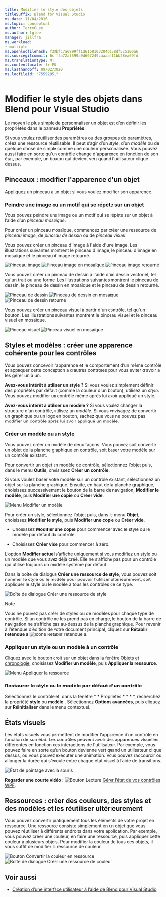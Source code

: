 ```yaml
---
title: Modifier le style des objets
titleSuffix: Blend for Visual Studio
ms.date: 11/04/2016
ms.topic: conceptual
author: TerryGLee
ms.author: tglee
manager: jillfra
ms.workload:
- multiple
ms.openlocfilehash: f38bfc7a6899ff1d61b8103204bb58df5c5106a6
ms.sourcegitcommit: 6cfffa72af599a9d667249caaaa411bb28ea69fd
ms.translationtype: MT
ms.contentlocale: fr-FR
ms.lasthandoff: 09/02/2020
ms.locfileid: "75592951"
---
```

# <a name="modify-the-style-of-objects-in-blend-for-visual-studio"></a>Modifier le style des objets dans Blend pour Visual Studio

Le moyen le plus simple de personnaliser un objet est d’en définir les propriétés dans le panneau **Propriétés**.

Si vous voulez réutiliser des paramètres ou des groupes de paramètres, créez une ressource réutilisable. Il peut s’agir d’un *style*, d’un *modèle* ou de quelque chose de simple comme une couleur personnalisée. Vous pouvez aussi faire en sorte qu'un contrôle change d'apparence en fonction de son état, par exemple, un bouton qui devient vert quand l'utilisateur clique dessus.

## <a name="brushes-modify-the-appearance-of-an-object"></a>Pinceaux : modifier l'apparence d'un objet

Appliquez un pinceau à un objet si vous voulez modifier son apparence.

### <a name="paint-a-repeating-image-or-pattern-on-an-object"></a>Peindre une image ou un motif qui se répète sur un objet

Vous pouvez peindre une image ou un motif qui se répète sur un objet à l’aide d’un *pinceau mosaïque*.

Pour créer un pinceau mosaïque, commencez par créer une ressource de *pinceau image*, de *pinceau de dessin* ou de *pinceau visuel*.

Vous pouvez créer un pinceau d'image à l'aide d'une image. Les illustrations suivantes montrent le pinceau d'image, le pinceau d'image en mosaïque et le pinceau d'image retourné.

![Pinceau image](../designers/media/81f84f56-906d-456b-8288-d77da1e01e31.png) ![Pinceau image en mosaïque](../designers/media/d3782ca8-64da-47a4-a095-c6cdd0fa47a2.png) ![Pinceau image retourné](../designers/media/38ae3691-f3f1-4a1e-82ca-c7fa164bf56e.png)

Vous pouvez créer un pinceau de dessin à l'aide d'un dessin vectoriel, tel qu'un trait ou une forme. Les illustrations suivantes montrent le pinceau de dessin, le pinceau de dessin en mosaïque et le pinceau de dessin retourné.

![Pinceau de dessin](../designers/media/197666ac-ef57-4c5c-9779-669e991a00a5.png) ![Pinceau de dessin en mosaïque](../designers/media/ba09cda3-4cee-40ba-b3d4-edc032158bdc.png) ![Pinceau de dessin retourné](../designers/media/15bf6021-620c-4490-9eae-086153d3f14f.png)

Vous pouvez créer un pinceau visuel à partir d'un contrôle, tel qu'un bouton. Les illustrations suivantes montrent le pinceau visuel et le pinceau visuel en mosaïque.

![Pinceau visuel](../designers/media/fb6c90e0-153c-48fe-b563-e601beac6227.png) ![Pinceau visuel en mosaïque](../designers/media/e261b99f-7d8f-4d91-bc84-19c7beccc255.png)

## <a name="styles-and-templates-create-a-consistent-look-and-feel-across-controls"></a>Styles et modèles : créer une apparence cohérente pour les contrôles

Vous pouvez concevoir l’apparence et le comportement d’un même contrôle et appliquer cette conception à d’autres contrôles pour vous éviter d’avoir à les gérer un à un.

**Avez-vous intérêt à utiliser un style ?** Si vous voulez simplement définir des propriétés par défaut (comme la couleur d’un bouton), utilisez un *style*. Vous pouvez modifier un contrôle même après lui avoir appliqué un style.

**Avez-vous intérêt à utiliser un modèle ?** Si vous voulez changer la structure d’un contrôle, utilisez un *modèle*. Si vous envisagez de convertir un graphique ou un logo en bouton, sachez que vous ne pouvez pas modifier un contrôle après lui avoir appliqué un modèle.

### <a name="create-a-template-or-style"></a>Créer un modèle ou un style

Vous pouvez créer un modèle de deux façons. Vous pouvez soit convertir un objet de la planche graphique en contrôle, soit baser votre modèle sur un contrôle existant.

Pour convertir un objet en modèle de contrôle, sélectionnez l’objet puis, dans le menu **Outils**, choisissez **Créer un contrôle**.

Si vous voulez baser votre modèle sur un contrôle existant, sélectionnez un objet sur la planche graphique. Ensuite, en haut de la planche graphique, choisissez successivement le bouton de la barre de navigation, **Modifier le modèle**, puis **Modifier une copie** ou **Créer vide**.

![Menu Modifier un modèle](../designers/media/5ebdb33f-aad2-4c10-a328-5e8b04c56a36.png)

Pour créer un style, sélectionnez l’objet puis, dans le menu **Objet**, choisissez **Modifier le style**, puis **Modifier une copie** ou **Créer vide**.

- Choisissez **Modifier une copie** pour commencer avec le style ou le modèle par défaut du contrôle.

- Choisissez **Créer vide** pour commencer à zéro.

L’option **Modifier actuel** s’affiche uniquement si vous modifiez un style ou un modèle que vous avez déjà créé. Elle ne s’affiche pas pour un contrôle qui utilise toujours un modèle système par défaut.

Dans la boîte de dialogue **Créer une ressource de style**, vous pouvez soit nommer le style ou le modèle pour pouvoir l’utiliser ultérieurement, soit appliquer le style ou le modèle à tous les contrôles de ce type.

![Boîte de dialogue Créer une ressource de style](../designers/media/4818ee6a-ce60-4b79-91c8-3b1871829eea.png)

> [!NOTE]
> Vous ne pouvez pas créer de styles ou de modèles pour chaque type de contrôle. Si un contrôle ne les prend pas en charge, le bouton de la barre de navigation ne s’affiche pas au-dessus de la planche graphique.
> Pour revenir à l’étendue d’édition de votre document principal, cliquez sur **Rétablir l’étendue à** ![Icône Rétablir l’étendue à](../designers/media/55844eb3-ed98-4f20-aa66-a6f5b23eeb2b.png).

### <a name="apply-a-style-or-template-to-a-control"></a>Appliquer un style ou un modèle à un contrôle

Cliquez avec le bouton droit sur un objet dans la fenêtre [Objets et chronologie](../xaml-tools/creating-a-ui-by-using-blend-for-visual-studio.md#objects-and-timeline-window), choisissez **Modifier un modèle**, puis **Appliquer la ressource**.

![Menu Appliquer la ressource](../designers/media/dc12debc-7711-47d9-84ce-10322a384397.png)

### <a name="restore-the-default-style-or-template-of-a-control"></a>Restaurer le style ou le modèle par défaut d'un contrôle

Sélectionnez le contrôle et, dans la fenêtre * * Propriétés * * * *, recherchez la propriété **style** ou **modèle** . Sélectionnez **Options avancées**, puis cliquez sur **Réinitialiser** dans le menu contextuel.

## <a name="visual-states"></a>États visuels

Les états visuels vous permettent de modifier l’apparence d’un contrôle en fonction de son état. Les contrôles peuvent avoir des apparences visuelles différentes en fonction des interactions de l'utilisateur. Par exemple, vous pouvez faire en sorte qu’un bouton devienne vert quand un utilisateur clique dessus, ou vous pouvez exécuter une animation. Vous pouvez raccourcir ou allonger la durée qui s’écoule entre chaque état visuel à l’aide de transitions.

![État de pointage avec la souris](../designers/media/a95c671a-5639-40b9-83db-1e6b214330d5.png)

**Regarder une courte vidéo :** ![Bouton Lecture](../designers/media/bldadminconsoleinitialconfigicon.PNG) [Gérer l’état de vos contrôles WPF](https://www.youtube.com/watch?v=m0PlkF5i6uw).

## <a name="resources-create-colors-styles-and-templates-and-reuse-them-later"></a>Ressources : créer des couleurs, des styles et des modèles et les réutiliser ultérieurement

Vous pouvez convertir pratiquement tous les éléments de votre projet en ressource. Une ressource consiste simplement en un objet que vous pouvez réutiliser à différents endroits dans votre application. Par exemple, vous pouvez créer une couleur, en faire une ressource, puis appliquer cette couleur à plusieurs objets. Pour modifier la couleur de tous ces objets, il vous suffit de modifier la ressource de couleur.

![Bouton Convertir la couleur en ressource](../designers/media/89203705-cf66-46e0-b153-52a23cd744f7.png) ![Boîte de dialogue Créer une ressource de couleur](../designers/media/6bff8b19-3cd5-41a0-bbf9-ff65532d5aae.png)

## <a name="see-also"></a>Voir aussi

- [Création d’une interface utilisateur à l’aide de Blend pour Visual Studio](../xaml-tools/creating-a-ui-by-using-blend-for-visual-studio.md)
